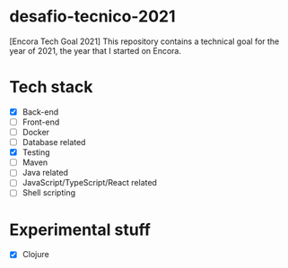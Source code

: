 # desafio-tecnico-2021
[Encora Tech Goal 2021] This repository contains a technical goal for the year of 2021, the year that I started on Encora.

# Tech stack
- [x] Back-end
- [ ] Front-end
- [ ] Docker
- [ ] Database related
- [x] Testing
- [ ] Maven
- [ ] Java related
- [ ] JavaScript/TypeScript/React related
- [ ] Shell scripting

# Experimental stuff
- [x] Clojure
